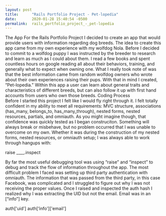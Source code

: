 ```yaml
---
layout: post
title:      "Rails Portfolio Project - Pet-lopedia"
date:       2020-01-28 15:40:54 -0500
permalink:  rails_portfolio_project_-_pet-lopedia
---
```



The App	
	For the Rails Portfolio Project I decided to create an app that would provide users with information regarding dog breeds. The idea to create this app came from my own experience with my wolfdog Nola.  Before I decided to commit to a wolfdog puppy I was instructed by the breeder to research and learn as much as I could about them.  I read a few books and spent countless hours on google reading all about their behaviors, training, and generally what to expect when owning one.  What I really took note of was that the best information came from random wolfdog owners who wrote about their own experiences raising their pups.  With that in mind I created, “Pet-lopedia.”  Within this app a user can learn about general traits and characteristics of different breeds, but can also follow it up with first hand accounts from users who own those breeds. 
Coding Process	
	 Before I started this project I felt like I would fly right through it.  I felt totally confident in my ability to meet all requirements: MVC structure, associations (has_many, belongs_to, has_many_through), nested forms, nested resources, partials, and omniauth.  As you might imagine though, that confidence was quickly tested as I began construciton.  Something will always break or misbehave, but no problem occurred  that I was unable to overcome on my own.
	Whether it was during the construction of my nested forms, nested resources, or omniauth setup; I was always able to work through hangups with: 
	
raise ____.inspect	
	
By far the most useful debugging tool was using “raise” and “inspect” to debug and track the flow of information throughout the app.  The most difficult problem I faced was setting up third party authentication with omniauth.  The information that was passed from the third party, in this case Facebook, was complicated and I struggled to figure out why I was not receiving the proper values.  Once I raised and inspected the auth hash I realized why I was extracting the UID but not the email.  Email was in an [“info”] key.

auth['uid']
auth[‘info']['email']


